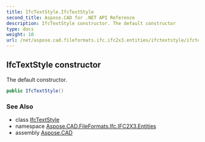 ```yaml
---
title: IfcTextStyle.IfcTextStyle
second_title: Aspose.CAD for .NET API Reference
description: IfcTextStyle constructor. The default constructor
type: docs
weight: 10
url: /net/aspose.cad.fileformats.ifc.ifc2x3.entities/ifctextstyle/ifctextstyle/
---
```

## IfcTextStyle constructor

The default constructor.

```csharp
public IfcTextStyle()
```

### See Also

* class [IfcTextStyle](../)
* namespace [Aspose.CAD.FileFormats.Ifc.IFC2X3.Entities](../../ifctextstyle/)
* assembly [Aspose.CAD](../../../)


